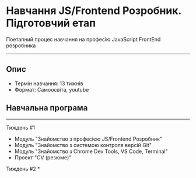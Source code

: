 # Навчання JS/Frontend Розробник. Підготовчий етап
Поетапний процес навчання на професію JavaScript FrontEnd розробника
___
## Опис
* Термін навчання: 13 тижнів
* Формат: Самоосвіта, youtube

## Навчальна програма
___

Тиждень #1
* Модуль "Знайомство з професією JS/Frontend Розробник"
* Модуль "Знайомство з системою контроля версій Git"
* Модуль "Знайомство з Chrome Dev Tools, VS Code, Terminal"
* Проект "CV (резюме)"

Тиждень #2
*